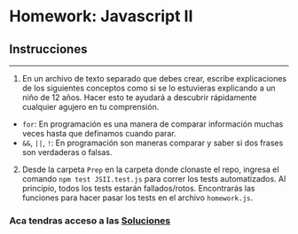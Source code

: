 # Homework: Javascript II

## Instrucciones
---
1. En un archivo de texto separado que debes crear, escribe explicaciones de los siguientes conceptos como si se lo estuvieras explicando a un niño de 12 años. Hacer esto te ayudará a descubrir rápidamente cualquier agujero en tu comprensión.

* `for`: En programación es una manera de comparar información muchas veces hasta que definamos cuando parar.
* `&&`, `||`, `!`: En programación son maneras comparar y saber si dos frases son verdaderas o falsas.

2. Desde la carpeta `Prep` en la carpeta donde clonaste el repo, ingresa el comando `npm test JSII.test.js` para correr los tests automatizados. Al principio, todos los tests estarán fallados/rotos. Encontrarás las funciones para hacer pasar los tests en el archivo `homework.js`.

### Aca tendras acceso a las [Soluciones](https://github.com/atralice/Curso.Prep.Henry/blob/solution/03-JS-II/homework/homework.js)